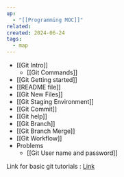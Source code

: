 ```yaml
---
up:
  - "[[Programming MOC]]"
related: 
created: 2024-06-24
tags:
  - map
---
```


- [[Git Intro]]
	- [[Git Commands]]
- [[Git Getting started]]
- [[README file]]
- [[Git New Files]]
- [[Git Staging Environment]]
- [[Git Commit]]
- [[Git help]]
- [[Git Branch]]
- [[Git Branch Merge]]
- [[Git Workflow]]
- Problems
	- [[Git User name and password]]


Link for basic git tutorials : [Link](https://www.atlassian.com/git/tutorials/using-branches)